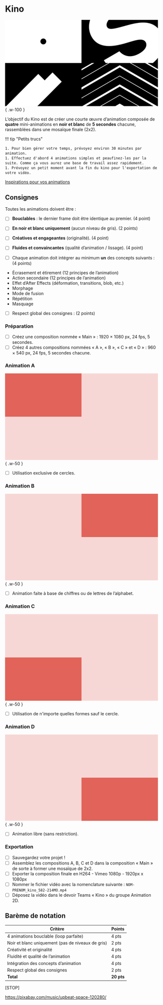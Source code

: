 # Kino

![](./example.png){ .w-100 }

L’objectif du Kino est de créer une courte œuvre d’animation composée de **quatre** mini-animations en **noir et blanc** de **5 secondes** chacune, rassemblées dans une mosaïque finale (2x2).

!!! tip "Petits trucs"

    1. Pour bien gérer votre temps, prévoyez environ 30 minutes par animation.
    1. Effectuez d'abord 4 animations simples et peaufinez-les par la suite. Comme ça vous aurez une base de travail assez rapidement.
    1. Prévoyez un petit moment avant la fin du kino pour l'exportation de votre vidéo.

[Inspirations pour vos animations](https://pin.it/6TzQTe1Nk)

## Consignes

Toutes les animations doivent être :

- [ ] **Bouclables** : le dernier frame doit être identique au premier. (4 point)
- [ ] **En noir et blanc uniquement** (aucun niveau de gris). (2 points)
- [ ] **Créatives et engageantes** (originalité). (4 point)
- [ ] **Fluides et convaincantes** (qualité d’animation / lissage). (4 point)

- [ ] Chaque animation doit intégrer au minimum **un** des concepts suivants : (4 points)

* Écrasement et étirement (12 principes de l’animation)
* Action secondaire (12 principes de l’animation)
* Effet d’After Effects (déformation, transitions, blob, etc.)
* Morphage
* Mode de fusion
* Répétition
* Masquage

- [ ] Respect global des consignes : (2 points)

### Préparation

- [ ] Créez une composition nommée « Main » : 1920 × 1080 px, 24 fps, 5 secondes.
- [ ] Créez 4 autres compositions nommées « A », « B », « C » et « D » : 960 × 540 px, 24 fps, 5 secondes chacune.

### Animation A

![](./a.png){ .w-50 }

- [ ] Utilisation exclusive de cercles.

### Animation B

![](./b.png){ .w-50 }

- [ ] Animation faite à base de chiffres ou de lettres de l’alphabet.

### Animation C

![](./c.png){ .w-50 }

- [ ] Utilisation de n'importe quelles formes sauf le cercle.

### Animation D

![](./d.png){ .w-50 }

- [ ] Animation libre (sans restriction).

### Exportation

- [ ] Sauvegardez votre projet !
- [ ] Assemblez les compositions A, B, C et D dans la composition « Main » de sorte à former une mosaïque de 2x2.
- [ ] Exporter la composition finale en H264 - Vimeo 1080p - 1920px x 1080px
- [ ] Nommer le fichier vidéo avec la nomenclature suivante : `NOM-PRENOM_kino_582-214MO.mp4`
- [ ] Déposez la vidéo dans le devoir Teams « Kino » du groupe Animation 2D.

## Barème de notation

| Critère                                                                | Points     |
|------------------------------------------------------------------------|------------|
| 4 animations bouclable (loop parfaite)                                 | 4 pts      |
| Noir et blanc uniquement (pas de niveaux de gris)                      | 2 pts      |
| Créativité et originalité                                              | 4 pts      |
| Fluidité et qualité de l’animation                                     | 4 pts      |
| Intégration des concepts d’animation                                   | 4 pts      |
| Respect global des consignes                                           | 2 pts      |
| **Total**                                                              | **20 pts** |

[STOP]

https://pixabay.com/music/upbeat-space-120280/
